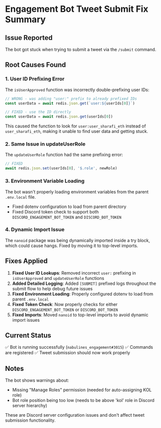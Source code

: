# Engagement Bot Tweet Submit Fix Summary

## Issue Reported
The bot got stuck when trying to submit a tweet via the `/submit` command.

## Root Causes Found

### 1. **User ID Prefixing Error**
The `isUserApproved` function was incorrectly double-prefixing user IDs:
```javascript
// WRONG - was adding "user:" prefix to already prefixed IDs
const userData = await redis.json.get(`user:${userIds[0]}`)

// FIXED - use the ID directly
const userData = await redis.json.get(userIds[0])
```

This caused the function to look for `user:user_sharafi_eth` instead of `user_sharafi_eth`, making it unable to find user data and getting stuck.

### 2. **Same Issue in updateUserRole**
The `updateUserRole` function had the same prefixing error:
```javascript
// FIXED
await redis.json.set(userIds[0], '$.role', newRole)
```

### 3. **Environment Variable Loading**
The bot wasn't properly loading environment variables from the parent `.env.local` file.
- Fixed dotenv configuration to load from parent directory
- Fixed Discord token check to support both `DISCORD_ENGAGEMENT_BOT_TOKEN` and `DISCORD_BOT_TOKEN`

### 4. **Dynamic Import Issue**
The `nanoid` package was being dynamically imported inside a try block, which could cause hangs. Fixed by moving it to top-level imports.

## Fixes Applied

1. **Fixed User ID Lookups**: Removed incorrect `user:` prefixing in `isUserApproved` and `updateUserRole` functions
2. **Added Detailed Logging**: Added `[SUBMIT]` prefixed logs throughout the submit flow to help debug future issues
3. **Fixed Environment Loading**: Properly configured dotenv to load from parent `.env.local`
4. **Fixed Token Check**: Now properly checks for either `DISCORD_ENGAGEMENT_BOT_TOKEN` or `DISCORD_BOT_TOKEN`
5. **Fixed Imports**: Moved `nanoid` to top-level imports to avoid dynamic import issues

## Current Status
✅ Bot is running successfully (`nabulines_engagement#3015`)
✅ Commands are registered
✅ Tweet submission should now work properly

## Notes
The bot shows warnings about:
- Missing "Manage Roles" permission (needed for auto-assigning KOL role)
- Bot role position being too low (needs to be above 'kol' role in Discord server hierarchy)

These are Discord server configuration issues and don't affect tweet submission functionality. 